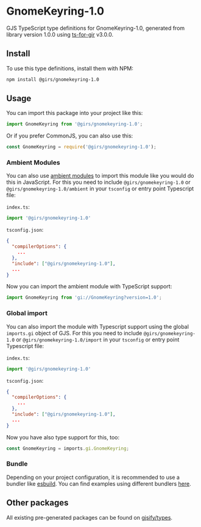 
# GnomeKeyring-1.0

GJS TypeScript type definitions for GnomeKeyring-1.0, generated from library version 1.0.0 using [ts-for-gir](https://github.com/gjsify/ts-for-gir) v3.0.0.


## Install

To use this type definitions, install them with NPM:
```bash
npm install @girs/gnomekeyring-1.0
```

## Usage

You can import this package into your project like this:
```ts
import GnomeKeyring from '@girs/gnomekeyring-1.0';
```

Or if you prefer CommonJS, you can also use this:
```ts
const GnomeKeyring = require('@girs/gnomekeyring-1.0');
```

### Ambient Modules

You can also use [ambient modules](https://github.com/gjsify/ts-for-gir/tree/main/packages/cli#ambient-modules) to import this module like you would do this in JavaScript.
For this you need to include `@girs/gnomekeyring-1.0` or `@girs/gnomekeyring-1.0/ambient` in your `tsconfig` or entry point Typescript file:

`index.ts`:
```ts
import '@girs/gnomekeyring-1.0'
```

`tsconfig.json`:
```json
{
  "compilerOptions": {
    ...
  },
  "include": ["@girs/gnomekeyring-1.0"],
  ...
}
```

Now you can import the ambient module with TypeScript support: 

```ts
import GnomeKeyring from 'gi://GnomeKeyring?version=1.0';
```

### Global import

You can also import the module with Typescript support using the global `imports.gi` object of GJS.
For this you need to include `@girs/gnomekeyring-1.0` or `@girs/gnomekeyring-1.0/import` in your `tsconfig` or entry point Typescript file:

`index.ts`:
```ts
import '@girs/gnomekeyring-1.0'
```

`tsconfig.json`:
```json
{
  "compilerOptions": {
    ...
  },
  "include": ["@girs/gnomekeyring-1.0"],
  ...
}
```

Now you have also type support for this, too:

```ts
const GnomeKeyring = imports.gi.GnomeKeyring;
```

### Bundle

Depending on your project configuration, it is recommended to use a bundler like [esbuild](https://esbuild.github.io/). You can find examples using different bundlers [here](https://github.com/gjsify/ts-for-gir/tree/main/examples).

## Other packages

All existing pre-generated packages can be found on [gjsify/types](https://github.com/gjsify/types).

